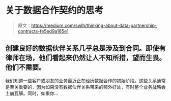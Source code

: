 # 关于数据合作契约的思考

> 原文：<https://medium.com/swlh/thinking-about-data-partnership-contracts-fe5ed9a165e1>

## 创建良好的数据伙伴关系几乎总是涉及到合同。即使有律师在场，他们看起来仍然让人不知所措，望而生畏。他们不需要。

我们知道一些客户或朋友的业务最近正在经历数据合作的初始阶段。这些关系通常是至关重要的，因为如果没有数据伙伴关系带来的额外好处，有时整个业务战略会土崩瓦解。同时，如果你…